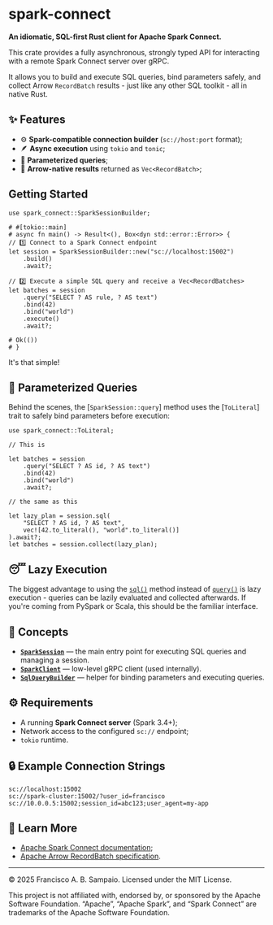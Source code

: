 # spark-connect

<b>An idiomatic, SQL-first Rust client for Apache Spark Connect.</b>

This crate provides a fully asynchronous, strongly typed API for interacting
with a remote Spark Connect server over gRPC.

It allows you to build and execute SQL queries, bind parameters safely,
and collect Arrow `RecordBatch` results - just like any other SQL toolkit -
all in native Rust.

## ✨ Features

- ⚙️ **Spark-compatible connection builder** (`sc://host:port` format);
- 🪶 **Async execution** using `tokio` and `tonic`;
- 🧩 **Parameterized queries**;
- 🧾 **Arrow-native results** returned as `Vec<RecordBatch>`;

## Getting Started
 
```
use spark_connect::SparkSessionBuilder;

# #[tokio::main]
# async fn main() -> Result<(), Box<dyn std::error::Error>> {
// 1️⃣ Connect to a Spark Connect endpoint
let session = SparkSessionBuilder::new("sc://localhost:15002")
    .build()
    .await?;

// 2️⃣ Execute a simple SQL query and receive a Vec<RecordBatches>
let batches = session
    .query("SELECT ? AS rule, ? AS text")
    .bind(42)
    .bind("world")
    .execute()
    .await?;

# Ok(())
# }
```

It's that simple!

## 🧩 Parameterized Queries

Behind the scenes, the [`SparkSession::query`] method
uses the [`ToLiteral`] trait to safely bind parameters
before execution:

```ignore
use spark_connect::ToLiteral;
 
// This is
 
let batches = session
    .query("SELECT ? AS id, ? AS text")
    .bind(42)
    .bind("world")
    .await?;

// the same as this

let lazy_plan = session.sql(
    "SELECT ? AS id, ? AS text",
    vec![42.to_literal(), "world".to_literal()]
).await?;
let batches = session.collect(lazy_plan);
```
 
## 😴 Lazy Execution

The biggest advantage to using the [`sql()`](SparkSession::sql) method
instead of [`query()`](SparkSession::query) is lazy execution -
queries can be lazily evaluated and collected afterwards.
If you're coming from PySpark or Scala, this should be the familiar interface.

## 🧠 Concepts

- <b>[`SparkSession`](crate::SparkSession)</b> — the main entry point for executing
  SQL queries and managing a session.
- <b>[`SparkClient`](crate::SparkClient)</b> — low-level gRPC client (used internally).
- <b>[`SqlQueryBuilder`](crate::query::SqlQueryBuilder)</b> — helper for binding parameters
  and executing queries.

## ⚙️ Requirements

- A running **Spark Connect server** (Spark 3.4+);
- Network access to the configured `sc://` endpoint;
- `tokio` runtime.

## 🔒 Example Connection Strings

```text
sc://localhost:15002
sc://spark-cluster:15002/?user_id=francisco
sc://10.0.0.5:15002;session_id=abc123;user_agent=my-app
```

## 📘 Learn More

- [Apache Spark Connect documentation](https://spark.apache.org/docs/latest/spark-connect.html);
- [Apache Arrow RecordBatch specification](https://arrow.apache.org/docs/format/Columnar.html).

---
© 2025 Francisco A. B. Sampaio. Licensed under the MIT License.

This project is not affiliated with, endorsed by, or sponsored by the Apache Software Foundation.
“Apache”, “Apache Spark”, and “Spark Connect” are trademarks of the Apache Software Foundation.
